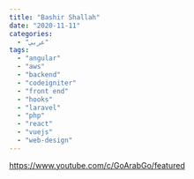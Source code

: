 ```yaml
---
title: "Bashir Shallah"
date: "2020-11-11"
categories:
  - "عربي"
tags:
  - "angular"
  - "aws"
  - "backend"
  - "codeigniter"
  - "front end"
  - "hooks"
  - "laravel"
  - "php"
  - "react"
  - "vuejs"
  - "web-design"
---
```


https://www.youtube.com/c/GoArabGo/featured
